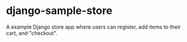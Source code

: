 # django-sample-store
A example Django store app where users can register, add items to their cart, and "checkout".
